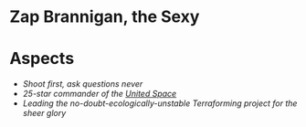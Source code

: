 # Zap Brannigan, the Sexy

# Aspects
* *Shoot first, ask questions never*
* *25-star commander of the [United Space](../Factions/UnitedSpace.md)*
* *Leading the no-doubt-ecologically-unstable Terraforming project for the sheer glory*